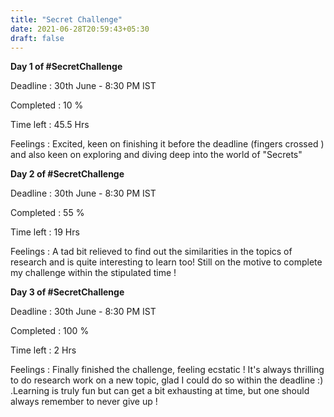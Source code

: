 ```yaml
---
title: "Secret Challenge"
date: 2021-06-28T20:59:43+05:30
draft: false
---
```


**Day 1 of #SecretChallenge**

Deadline : 30th June - 8:30 PM IST

Completed : 10 %

Time left : 45.5 Hrs 

Feelings : Excited, keen on finishing it     before the deadline (fingers crossed ) and also keen on exploring and diving deep into the world of "Secrets"


**Day 2 of #SecretChallenge**

Deadline : 30th June - 8:30 PM IST

Completed : 55 %

Time left : 19 Hrs 

Feelings : A tad bit relieved to find out the similarities in the topics of research and is quite interesting to learn too! Still on the motive to complete my challenge within the stipulated time ! 

**Day 3 of #SecretChallenge**

Deadline : 30th June - 8:30 PM IST

Completed : 100 %

Time left : 2 Hrs 

Feelings : Finally finished the challenge, feeling ecstatic ! It's always thrilling to do research work on a new topic, glad I could do so within the deadline :) .Learning is truly fun but can get a bit exhausting at time, but one should always remember to  never give up !
